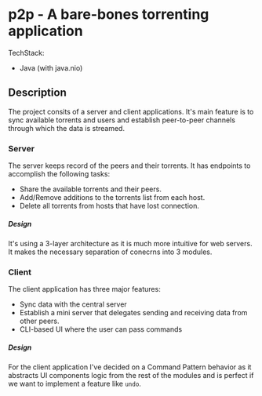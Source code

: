 # p2p - A bare-bones torrenting application
TechStack:
- Java (with java.nio)

## Description
The project consits of a server and client applications. It's main feature is
to sync available torrents and users and establish peer-to-peer channels 
through which the data is streamed.

### Server
The server keeps record of the peers and their torrents.
It has endpoints to accomplish the following tasks:
- Share the available torrents and their peers.
- Add/Remove additions to the torrents list from each host.
- Delete all torrents from hosts that have lost connection.

##### Design
It's using a 3-layer architecture as it is much more intuitive for web servers. 
It makes the necessary separation of conecrns into 3 modules.

### Client
The client application has three major features:
- Sync data with the central server
- Establish a mini server that delegates sending and receiving data from other peers.
- CLI-based UI where the user can pass commands

##### Design
For the client application I've decided on a Command Pattern behavior as it
abstracts UI components logic from the rest of the modules and is perfect if
we want to implement a feature like `undo`. 
